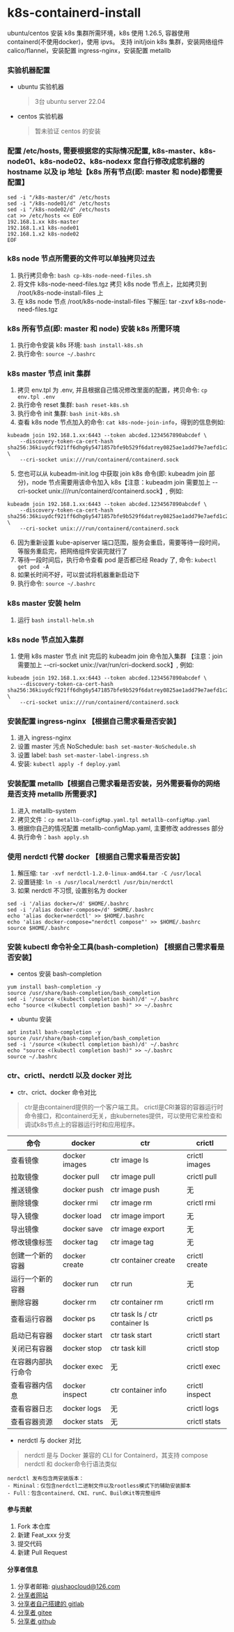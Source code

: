 # k8s-containerd-install
ubuntu/centos 安装 k8s 集群所需环境，k8s 使用 1.26.5, 容器使用 containerd(不使用docker)，使用 ipvs。 
支持 init/join k8s 集群，安装网络组件 calico/flannel，安装配置 ingress-nginx，安装配置 metallb



### 实验机器配置
* ubuntu 实验机器
  > 3台 ubuntu server 22.04
* centos 实验机器
  > 暂未验证 centos 的安装



### 配置 /etc/hosts, 需要根据您的实际情况配置, k8s-master、k8s-node01、k8s-node02、k8s-nodexx 您自行修改成您机器的 hostname 以及 ip 地址【k8s 所有节点(即: master 和 node)都需要配置】
``` shell
sed -i "/k8s-master/d" /etc/hosts
sed -i "/k8s-node01/d" /etc/hosts
sed -i "/k8s-node02/d" /etc/hosts
cat >> /etc/hosts << EOF
192.168.1.xx k8s-master
192.168.1.x1 k8s-node01
192.168.1.x2 k8s-node02
EOF
```

### k8s node 节点所需要的文件可以单独拷贝过去
1. 执行拷贝命令: `bash cp-k8s-node-need-files.sh`
2. 将文件 k8s-node-need-files.tgz 拷贝 k8s node 节点上，比如拷贝到 /root/k8s-node-install-files 上
3. 在 k8s node 节点 /root/k8s-node-install-files 下解压: tar -zxvf k8s-node-need-files.tgz

###  k8s 所有节点(即: master 和 node) 安装 k8s 所需环境
1. 执行命令安装 k8s 环境: `bash install-k8s.sh`
2. 执行命令: `source ~/.bashrc`

### k8s master 节点 init 集群
1. 拷贝 env.tpl 为 .env, 并且根据自己情况修改里面的配置，拷贝命令: `cp env.tpl .env`
2. 执行命令 reset 集群: `bash reset-k8s.sh`
3. 执行命令 init 集群: `bash init-k8s.sh`
4. 查看 k8s node 节点加入的命令: `cat k8s-node-join-info`，得到的信息例如: 
``` shell
kubeadm join 192.168.1.xx:6443 --token abcded.1234567890abcdef \
    --discovery-token-ca-cert-hash sha256:36kiuydcf921ff6dhg6y5471857bfe9b529f6datrey0825ae1add79e7aefd1c2 \
    --cri-socket unix:///run/containerd/containerd.sock
```
5. 您也可以从 kubeadm-init.log 中获取 join k8s 命令(即: kubeadm join 部分)，node 节点需要用该命令加入 k8s【注意：kubeadm join 需要加上 --cri-socket unix:///run/containerd/containerd.sock】, 例如: 
``` shell
kubeadm join 192.168.1.xx:6443 --token abcded.1234567890abcdef \
    --discovery-token-ca-cert-hash sha256:36kiuydcf921ff6dhg6y5471857bfe9b529f6datrey0825ae1add79e7aefd1c2 \
    --cri-socket unix:///run/containerd/containerd.sock
```
6. 因为重新设置 kube-apiserver 端口范围，服务会重启，需要等待一段时间，等服务重启完，把网络组件安装完就行了
7. 等待一段时间后，执行命令查看 pod 是否都已经 Ready 了, 命令: `kubectl get pod -A`
8. 如果长时间不好，可以尝试将机器重新启动下
9. 执行命令: `source ~/.bashrc`

### k8s master 安装 helm
1. 运行 `bash install-helm.sh`

### k8s node 节点加入集群
1. 使用 k8s master 节点 init 完后的 kubeadm join 命令加入集群 【注意：join 需要加上 --cri-socket unix://var/run/cri-dockerd.sock】, 例如:
``` shell
kubeadm join 192.168.1.xx:6443 --token abcded.1234567890abcdef \
    --discovery-token-ca-cert-hash sha256:36kiuydcf921ff6dhg6y5471857bfe9b529f6datrey0825ae1add79e7aefd1c2 \
    --cri-socket unix:///run/containerd/containerd.sock
```

### 安装配置 ingress-nginx 【根据自己需求看是否安装】
1. 进入 ingress-nginx
2. 设置 master 污点 NoSchedule: `bash set-master-NoSchedule.sh`
3. 设置 label: `bash set-master-label-ingress.sh`
4. 安装: `kubectl apply -f deploy.yaml`

### 安装配置 metallb【根据自己需求看是否安装，另外需要看你的网络是否支持 metallb 所需要求】
1. 进入 metallb-system
2. 拷贝文件：`cp metallb-configMap.yaml.tpl metallb-configMap.yaml`
3. 根据你自己的情况配置 metallb-configMap.yaml, 主要修改 addresses 部分
4. 执行命令：`bash apply.sh`

### 使用 nerdctl 代替 docker 【根据自己需求看是否安装】
1. 解压缩: `tar -xvf nerdctl-1.2.0-linux-amd64.tar -C /usr/local`
2. 设置链接: `ln -s /usr/local/nerdctl /usr/bin/nerdctl`
3. 如果 nerdctl 不习惯, 设置别名为 docker
```
sed -i '/alias docker=/d' $HOME/.bashrc
sed -i '/alias docker-compose=/d' $HOME/.bashrc
echo 'alias docker=nerdctl' >> $HOME/.bashrc
echo 'alias docker-compose="nerdctl compose"' >> $HOME/.bashrc
source $HOME/.bashrc
```

### 安装 kubectl 命令补全工具(bash-completion) 【根据自己需求看是否安装】
* centos 安装 bash-completion
``` shell
yum install bash-completion -y
source /usr/share/bash-completion/bash_completion
sed -i '/source <(kubectl completion bash)/d' ~/.bashrc
echo "source <(kubectl completion bash)" >> ~/.bashrc
```
* ubuntu 安装
``` shell
apt install bash-completion -y
source /usr/share/bash-completion/bash_completion
sed -i '/source <(kubectl completion bash)/d' ~/.bashrc
echo "source <(kubectl completion bash)" >> ~/.bashrc
source ~/.bashrc
```

### ctr、crictl、nerdctl 以及 docker 对比
* ctr、crict、docker 命令对比
> ctr是由containerd提供的一个客户端工具。
> crictl是CRI兼容的容器运行时命令接口，和containerd无关，由kubernetes提供，可以使用它来检查和调试k8s节点上的容器运行时和应用程序。

| 命令               | docker         | ctr                            | crictl         |
| ------------------ | -------------- | ------------------------------ | -------------- |
| 查看镜像           | docker images  | ctr image ls                   | crictl images  |
| 拉取镜像           | docker pull    | ctr image pull                 | crictl pull    |
| 推送镜像           | docker push    | ctr image push                 | 无             |
| 删除镜像           | docker rmi     | ctr image rm                   | crictl rmi     |
| 导入镜像           | docker load    | ctr image import               | 无             |
| 导出镜像           | docker save    | ctr image export               | 无             |
| 修改镜像标签       | docker tag     | ctr image tag                  | 无             |
| 创建一个新的容器   | docker create  | ctr container create           | crictl create  |
| 运行一个新的容器   | docker run     | ctr run                        | 无             |
| 删除容器           | docker rm      | ctr container rm               | crictl rm      |
| 查看运行容器       | docker ps      | ctr task ls / ctr container ls | crictl ps      |
| 启动已有容器       | docker start   | ctr task start                 | crictl start   |
| 关闭已有容器       | docker stop    | ctr task kill                  | crictl stop    |
| 在容器内部执行命令 | docker exec    | 无                             | crictl exec    |
| 查看容器内信息     | docker inspect | ctr container info             | crictl inspect |
| 查看容器日志       | docker logs    | 无                             | crictl logs    |
| 查看容器资源       | docker stats   | 无                             | crictl stats   |
* nerdctl 与 docker 对比
> nerdctl 是与 Docker 兼容的 CLI for Containerd，其支持 compose
> nerdctl 和 docker命令行语法类似

``` text
nerdctl 发布包含两安装版本：
- Mininal：仅包含nerdctl二进制文件以及rootless模式下的辅助安装脚本
- Full：包含containerd、CNI、runC、BuildKit等完整组件
```


#### 参与贡献

1.  Fork 本仓库
2.  新建 Feat_xxx 分支
3.  提交代码
4.  新建 Pull Request



#### 分享者信息

1. 分享者邮箱: qiushaocloud@126.com
2. [分享者网站](https://www.qiushaocloud.top)
3. [分享者自己搭建的 gitlab](https://gitlab.qiushaocloud.top/qiushaocloud) 
3. [分享者 gitee](https://gitee.com/qiushaocloud/dashboard/projects) 
3. [分享者 github](https://github.com/qiushaocloud?tab=repositories) 

